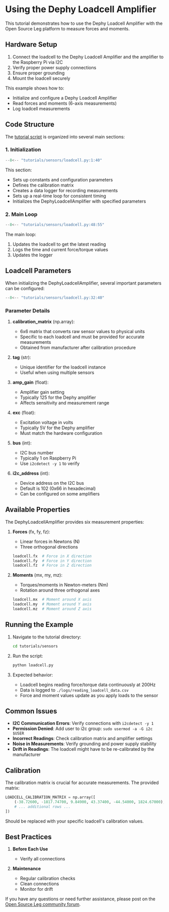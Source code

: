 # Using the Dephy Loadcell Amplifier

This tutorial demonstrates how to use the Dephy Loadcell Amplifier with the Open Source Leg platform to measure forces and moments.

## Hardware Setup

1. Connect the loadcell to the Dephy Loadcell Amplifier and the amplifier to the Raspberry Pi via I2C
2. Verify proper power supply connections
3. Ensure proper grounding
4. Mount the loadcell securely

This example shows how to:

- Initialize and configure a Dephy Loadcell Amplifier
- Read forces and moments (6-axis measurements)
- Log loadcell measurements

## Code Structure

The [tutorial script](https://github.com/neurobionics/opensourceleg/blob/main/tutorials/sensors/loadcell.py) is organized into several main sections:

### 1. Initialization

```python
--8<-- "tutorials/sensors/loadcell.py:1:40"
```

This section:

- Sets up constants and configuration parameters
- Defines the calibration matrix
- Creates a data logger for recording measurements
- Sets up a real-time loop for consistent timing
- Initializes the DephyLoadcellAmplifier with specified parameters

### 2. Main Loop

```python
--8<-- "tutorials/sensors/loadcell.py:48:55"
```

The main loop:

1. Updates the loadcell to get the latest reading
2. Logs the time and current force/torque values
3. Updates the logger

## Loadcell Parameters

When initializing the DephyLoadcellAmplifier, several important parameters can be configured:

```python
--8<-- "tutorials/sensors/loadcell.py:32:40"
```

### Parameter Details

1. **calibration_matrix** (np.array):
      - 6x6 matrix that converts raw sensor values to physical units
      - Specific to each loadcell and must be provided for accurate measurements
      - Obtained from manufacturer after calibration procedure

2. **tag** (str):
      - Unique identifier for the loadcell instance
      - Useful when using multiple sensors

3. **amp_gain** (float):
      - Amplifier gain setting
      - Typically 125 for the Dephy amplifier
      - Affects sensitivity and measurement range

4. **exc** (float):
      - Excitation voltage in volts
      - Typically 5V for the Dephy amplifier
      - Must match the hardware configuration

5. **bus** (int):
      - I2C bus number
      - Typically 1 on Raspberry Pi
      - Use `i2cdetect -y 1` to verify

6. **i2c_address** (int):
      - Device address on the I2C bus
      - Default is 102 (0x66 in hexadecimal)
      - Can be configured on some amplifiers

## Available Properties

The DephyLoadcellAmplifier provides six measurement properties:

1. **Forces** (fx, fy, fz):
      - Linear forces in Newtons (N)
      - Three orthogonal directions
      ```python
      loadcell.fx  # Force in X direction
      loadcell.fy  # Force in Y direction
      loadcell.fz  # Force in Z direction
      ```

2. **Moments** (mx, my, mz):
      - Torques/moments in Newton-meters (Nm)
      - Rotation around three orthogonal axes
      ```python
      loadcell.mx  # Moment around X axis
      loadcell.my  # Moment around Y axis
      loadcell.mz  # Moment around Z axis
      ```

## Running the Example

1. Navigate to the tutorial directory:
   ```bash
   cd tutorials/sensors
   ```

2. Run the script:
   ```bash
   python loadcell.py
   ```

3. Expected behavior:
      - Loadcell begins reading force/torque data continuously at 200Hz
      - Data is logged to `./logs/reading_loadcell_data.csv`
      - Force and moment values update as you apply loads to the sensor

## Common Issues

- **I2C Communication Errors**: Verify connections with `i2cdetect -y 1`
- **Permission Denied**: Add user to i2c group: `sudo usermod -a -G i2c $USER`
- **Incorrect Readings**: Check calibration matrix and amplifier settings
- **Noise in Measurements**: Verify grounding and power supply stability
- **Drift in Readings**: The loadcell might have to be re-calibrated by the manufacturer

## Calibration

The calibration matrix is crucial for accurate measurements. The provided matrix:

```python
LOADCELL_CALIBRATION_MATRIX = np.array([
    (-38.72600, -1817.74700, 9.84900, 43.37400, -44.54000, 1824.67000),
    # ... additional rows ...
])
```
Should be replaced with your specific loadcell's calibration values.

## Best Practices

1. **Before Each Use**

      - Verify all connections

2. **Maintenance**

      - Regular calibration checks
      - Clean connections
      - Monitor for drift

If you have any questions or need further assistance, please post on the [Open Source Leg community forum](https://opensourceleg.org/community).
